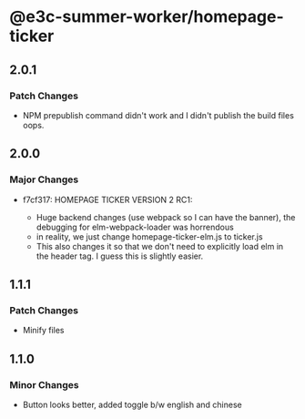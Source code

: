 # @e3c-summer-worker/homepage-ticker

## 2.0.1

### Patch Changes

- NPM prepublish command didn't work and I didn't publish the build files oops.

## 2.0.0

### Major Changes

- f7cf317: HOMEPAGE TICKER VERSION 2 RC1:

  - Huge backend changes (use webpack so I can have the banner), the debugging for elm-webpack-loader was horrendous
  - in reality, we just change homepage-ticker-elm.js to ticker.js
  - This also changes it so that we don't need to explicitly load elm in the header tag. I guess this is slightly easier.

## 1.1.1

### Patch Changes

- Minify files

## 1.1.0

### Minor Changes

- Button looks better, added toggle b/w english and chinese
